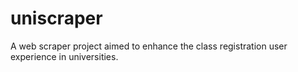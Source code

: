 # uniscraper
A web scraper project aimed to enhance the class registration user experience in universities.

